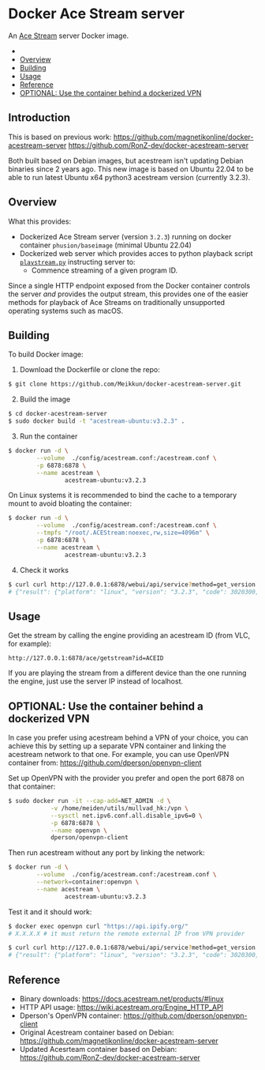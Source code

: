 # Docker Ace Stream server

An [Ace Stream](http://www.acestream.org/) server Docker image.

- 
- [Overview](#overview)
- [Building](#building)
- [Usage](#usage)
- [Reference](#reference)
- [OPTIONAL: Use the container behind a dockerized VPN](#optional-use-the-container-behind-a-dockerized-vpn)

## Introduction

This is based on previous work:
https://github.com/magnetikonline/docker-acestream-server
https://github.com/RonZ-dev/docker-acestream-server

Both built based on Debian images, but acestream isn't updating Debian binaries since 2 years ago.
This new image is based on Ubuntu 22.04 to be able to run latest Ubuntu x64 python3 acestream version (currently 3.2.3).

## Overview

What this provides:

- Dockerized Ace Stream server (version `3.2.3`) running on docker container `phusion/baseimage` (minimal Ubuntu 22.04)
- Dockerized web server which provides acces to python playback script [`playstream.py`](playstream.py) instructing server to:
	- Commence streaming of a given program ID.

Since a single HTTP endpoint exposed from the Docker container controls the server _and_ provides the output stream, this provides one of the easier methods for playback of Ace Streams on traditionally unsupported operating systems such as macOS.

## Building

To build Docker image:

1. Download the Dockerfile or clone the repo:

```sh
$ git clone https://github.com/Meikkun/docker-acestream-server.git
```

2. Build the image

```sh
$ cd docker-acestream-server
$ sudo docker build -t "acestream-ubuntu:v3.2.3" .
```

3. Run the container

```sh
$ docker run -d \
        --volume  ./config/acestream.conf:/acestream.conf \
		-p 6878:6878 \
        --name acestream \
                acestream-ubuntu:v3.2.3
```

On Linux systems it is recommended to bind the cache to a temporary mount to avoid bloating the container:
```sh
$ docker run -d \
        --volume  ./config/acestream.conf:/acestream.conf \
		--tmpfs "/root/.ACEStream:noexec,rw,size=4096m" \
		-p 6878:6878 \
        --name acestream \
                acestream-ubuntu:v3.2.3
```

4. Check it works

```sh
$ curl curl http://127.0.0.1:6878/webui/api/service?method=get_version
# {"result": {"platform": "linux", "version": "3.2.3", "code": 3020300, "websocket_port": 42865}, "error": null}
```

## Usage

Get the stream by calling the engine providing an acestream ID (from VLC, for example):

```
http://127.0.0.1:6878/ace/getstream?id=ACEID
```

If you are playing the stream from a different device than the one running the engine, just use the server IP instead of localhost.

## OPTIONAL: Use the container behind a dockerized VPN

In case you prefer using acestream behind a VPN of your choice, you can achieve this by setting up a separate VPN container and linking the acestream network to that one.
For example, you can use OpenVPN container from: https://github.com/dperson/openvpn-client

Set up OpenVPN with the provider you prefer and open the port 6878 on that container:

```sh
$ sudo docker run -it --cap-add=NET_ADMIN -d \
            -v /home/meiden/utils/mullvad_hk:/vpn \
            --sysctl net.ipv6.conf.all.disable_ipv6=0 \
            -p 6878:6878 \
            --name openvpn \
            dperson/openvpn-client
```
Then run acestream without any port by linking the network:

```sh
$ docker run -d \
        --volume  ./config/acestream.conf:/acestream.conf \
		--network=container:openvpn \
        --name acestream \
                acestream-ubuntu:v3.2.3
```

Test it and it should work:

```sh
$ docker exec openvpn curl "https://api.ipify.org/"
# X.X.X.X # it must return the remote external IP from VPN provider
```

```sh
$ curl curl http://127.0.0.1:6878/webui/api/service?method=get_version
# {"result": {"platform": "linux", "version": "3.2.3", "code": 3020300, "websocket_port": 42865}, "error": null}
```

## Reference

- Binary downloads: https://docs.acestream.net/products/#linux
- HTTP API usage: https://wiki.acestream.org/Engine_HTTP_API
- Dperson's OpenVPN container: https://github.com/dperson/openvpn-client
- Original Acestream container based on Debian: https://github.com/magnetikonline/docker-acestream-server
- Updated Acesrteam container based on Debian: https://github.com/RonZ-dev/docker-acestream-server